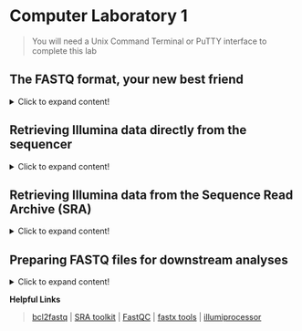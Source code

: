 # Computer Laboratory 1
>You will need a Unix Command Terminal or PuTTY interface to complete this lab
## The FASTQ format, your new best friend

<details>
  <summary>Click to expand content!</summary>

>NGS files can be rather large and most phylogenetics and populations genetics software packages import Illumina data as FASTQ files. The individual sequences in a FASTQ file are called 'reads'. There can be millions of reads in a single FASTQ file. 

Each DNA sequence in a FASTQ file looks like this: 
```
@M01811:34:000000000-ACGFH:1:1101:10492:1210 1:N:0:15
ACTTGTATTAAGACTAATGTTCATTATTACCCCAACTTCTTTTGAAGCTGGCAAAATTTCAAAAATTATAACACACTCAGAAACTATTTTAATTGCAAAGATGGTTCTGAGAGGCTGCCTTAAATGCAGAGATCTAGCTATCTTTCTTTCTCCCCTCTCTAGGGATTCTTCAGAAGGAGTCAGCAGAACAATGCCTCATATTCCTGCCCAAGGCAGAGAAACTGTTTAATTGACAGAACCAACAGAAATCGCTGCCAACACTGCCGTCTGCAGAAGTGTCTTGCCCTAGGAATGTCTCGAGATGG
+
CCCCCGGGFGGFGGGGGGGCFGGGGGGGGGGGGGGGGGGGGGGDGFGGGGGGGGGGGFGGCFGFGE<EAFGGGGGDFFGFG<FGGFFFGGGGGFFGGGGGGGGFAFFCFGGGGDCGGGGCDFFGGGFC,FFGAF9FFGGGGGGGGGGGGGFGG?FFGGGGGGGGGGGGFGGFFEGF@>EFGGGGGGFGGGGGDG?;DDEFGGGGFGG,@FGFFGG>FGGFGGFG?DGGGFGGFGGGGGGGGFFFFFCFFFDFFFFFFFFFFFFFFFFFFD6@;CFFF=CEEFEFF303,()1;;EECF4)62=A3
```  
The first line provides information from the sequencer (flow cell), the second the inferred DNA sequence, the third a standard +, and the fourth the Phred quality score (Q score). 

Phred Quality Score | Probability of Incorrect Base Call  | Base Call Accuracy
------------ | -------------  | -------------
10 | 1 in 10 | 90%
20 | 1 in 100  | 99%
30 | 1 in 1,000  | 99.9%
40 | 1 in 10,000  | 99.99%
50 | 1 in 100,000  | 99.999%
  
  

</details>

## Retrieving Illumina data directly from the sequencer

<details>
  <summary>Click to expand content!</summary>

>If you are getting sequence data back from the NHM NextSeq or MiSeq, you will need to use...
  
</details>

## Retrieving Illumina data from the Sequence Read Archive (SRA)

<details>
  <summary>Click to expand content!</summary>

>If you want to obtain previously published data, you will want to use the SRA toolkit from NCBI. 

 1. Download and install the SRA Toolkit from NCBI/Github:
>For Ubuntu (e.g. Franklin@NHM). For other operating systems, visit: [SRA toolkit](https://github.com/ncbi/sra-tools/wiki)    
```
wget http://ftp-trace.ncbi.nlm.nih.gov/sra/sdk/current/sratoolkit.current-ubuntu64.tar.gz  
```
```
tar -xf sratoolkit.current-ubuntu64.tar.gz
```
```
rm sratoolkit.current-ubuntu64.tar.gz
```  
```
cd sratoolkit.current-ubuntu64
```
```
cd bin
```
```
./vdb-config --interactive
```
This will open the SRA configuration. Use the Configuration Guide [here](https://github.com/ncbi/sra-tools/wiki/03.-Quick-Toolkit-Configuration). Then test with the following command:
```
./fastq-dump --stdout -X 2 SRR390728
```
You should see this output:
```
Read 2 spots for SRR390728
Written 2 spots for SRR390728
@SRR390728.1 1 length=72
CATTCTTCACGTAGTTCTCGAGCCTTGGTTTTCAGCGATGGAGAATGACTTTGACAAGCTGAGAGAAGNTNC
+SRR390728.1 1 length=72
;;;;;;;;;;;;;;;;;;;;;;;;;;;9;;665142;;;;;;;;;;;;;;;;;;;;;;;;;;;;;96&&&&(
@SRR390728.2 2 length=72
AAGTAGGTCTCGTCTGTGTTTTCTACGAGCTTGTGTTCCAGCTGACCCACTCCCTGGGTGGGGGGACTGGGT
+SRR390728.2 2 length=72
;;;;;;;;;;;;;;;;;4;;;;3;393.1+4&&5&&;;;;;;;;;;;;;;;;;;;;;<9;<;;;;;464262
```  
  
  2. Download some data using the SRA toolkit. As an example we will use Illumina MiSeq data from an individual of *Cylindrophis* *ruffus* used in Streicher & Wiens [2016](https://www.sciencedirect.com/science/article/abs/pii/S1055790316300495?via%3Dihub):

```
./fasterq-dump SRR3284185
```
  
You shoud see the following output: 
  
```
spots read:     115,128
reads read:     230,256
reads written:  230,256
```
>Read 1 (SRR3284185_1.fastq) and Read 2 (SRR3284185_2.fastq) data are now in your working directory.

</details>


## Preparing FASTQ files for downstream analyses

<details>
  <summary>Click to expand content!</summary>

>There are several things we want to do to a FASTQ file before we analyse it including removing bad quality bases and the adapter contamination we discussed in lecture.     

 1. We want to figure out what kind of Q-scores we are dealing with. Older Illumina machines used a system called phred-64 scoring whereas newer Illumina (and other sequencing platforms) use phred-33 scoring. Let's start by downloading and installing FastQC: 
  
```
wget https://www.bioinformatics.babraham.ac.uk/projects/fastqc/fastqc_v0.11.9.zip
```
```
unzip fastqc_v0.11.9.zip
```  
```  
rm fastqc_v0.11.9.zip
``` 
```
cd FastQC 
```  
```
chmod 755 fastqc
``` 

 2. Let's use the MiSeq files from *Cylindrophis* *ruffus* we downloaded from the SRA as example data. First, let's navigate to the SRA toolkit ```bin``` directory. Then determine the $PATH:
  
```
pwd  
```  
Your directory structure will differ from mine based on your user name. On Franklin, mine is: 
```
/home/jefs/NGS_course/sratoolkit.2.11.0-ubuntu64/bin  
```
```  
mv SRR3284185_1.fastq /home/jefs/NGS_course/FastQC
```
```  
mv SRR3284185_2.fastq /home/jefs/NGS_course/FastQC
```    
Now that both of the FASTQ files have been moved. Let's navigate to the FastQC directory. Once in the FastQC directory, run the following command:
```
./fastqc SRR3284185_1.fastq SRR3284185_2.fastq  
```  
This will produce several output files. If not working locally, you can use WinSCP to access the HTML output. There are also copies in the [Example Files](https://github.com/nhm-herpetology/museum-NGS-training/tree/main/Unit_01/Computer_Lab/Example_Files) directory. The FastQC summaries let us see that quality decreases (as expected) near the end of the sequences: around 185 bp in Read 1 and 135 bp in Read 2. They also reveal that adapter contamination is present in >10% of the sequences near the end of the sequence. 

3. Let's copy the FASTQ files to a new directory for cleaning and processing:
```
cp SRR3284185_1.fastq /home/jefs/NGS_course/Data/raw-fastq
```  
```
cp SRR3284185_2.fastq /home/jefs/NGS_course/Data/raw-fastq
```  
  
Now navigate to the 'Data/raw-fastq' directory. Let's prepare the files for cleaning by renaming them and compressing them: 
```
mv SRR3284185_1.fastq SRR3284185_S1_L001_R1_001.fastq
```  
```
mv SRR3284185_2.fastq SRR3284185_S1_L001_R2_001.fastq
``` 
```
gzip SRR3284185_S1_L001_R1_001.fastq
```  
```
gzip SRR3284185_S1_L001_R2_001.fastq
``` 
  
We want to remove low quality bases and adapter contamination and we can do both of those things using [Illumiprocessor](https://github.com/faircloth-lab/illumiprocessor) 
  
4. To use Illumiprocessor we need to install phyluce which requires miniconda for installation. On Franklin or Crop Diversity Cluster we just need to type:

```
install-conda
```  

4. Install phyluce (instructions here for Linux version, other versions available [here](https://github.com/faircloth-lab/phyluce/releases): 

```
wget https://raw.githubusercontent.com/faircloth-lab/phyluce/v1.7.1/distrib/phyluce-1.7.1-py36-Linux-conda.yml
``` 
```  
conda env create -n phyluce-1.7.1 --file phyluce-1.7.1-py36-Linux-conda.yml
```   
>Dependencies and Illumiprocessor are now installed
  
5. Activate phyluce
 ```  
  conda activate phyluce-1.7.1
 ``` 
6. To use Illumiprocessor, a congiguration file is needed. The configuration file looks like this:

```
[adapters]
i7:AGATCGGAAGAGCACACGTCTGAACTCCAGTCAC*ATCTCGTATGCCGTCTTCTGCTTG
i5:AGATCGGAAGAGCGTCGTGTAGGGAAAGAGTGTAGATCTCGGTGGTCGCCGTATCATT

[tag sequences]  
INDEX-16:CCGTCCCG

  
[tag map]
SRR3284185_S1:INDEX-16

  
[names]
SRR3284185_S1:Cylindrophis_ruffus_FMNH_258674
  
```
The different sections of the configuration file are (1) the adapter section which identifies the universal adapter sequences (in our case these are i5 and i7 Illumina TruSeq adapters), (2) the tag sequences are the unique barcodes for each sample, (3) the tag map is used to name output files, and (4) the name of the sample that we want to be used in downstream analyses. 

7. To make the configuration text file let's use the command line: 
 
 ```  
  cat > illumiprocessor.conf
 ```   
 Now paste the configuration text (from Step 6) into your terminal and then press CTRL + SHIFT + D. 
 
8. We are now ready to run Illumiprocessor to trim low quality bases + remove adapter contamiantion: 
 ```   
illumiprocessor \
    --input raw-fastq/ \
    --output clean-fastq \
    --config illumiprocessor.conf \
    --cores 1  
 ```    

9. Now let's navigate to the cleaned read directory and examine the stats:
  
```  
cd clean-fastq
```  
```  
cd Cylindrophis_ruffus_FMNH_258674
```
```  
cd stats
```
When we look at the summary statistics file using the ```cat``` command, we should see something like the following output: 
  
```
TrimmomaticPE: Started with arguments:
 -phred33 /home/jefs/NGS_course/Data/clean-fastq/Cylindrophis_ruffus_FMNH_258674/raw-reads/Cylindrophis_ruffus_FMNH_258674-READ1.fastq.gz /home/jefs/NGS_course/Data/clean-fastq/Cylindrophis_ruffus_FMNH_258674/raw-reads/Cylindrophis_ruffus_FMNH_258674-READ2.fastq.gz /home/jefs/NGS_course/Data/clean-fastq/Cylindrophis_ruffus_FMNH_258674/split-adapter-quality-trimmed/Cylindrophis_ruffus_FMNH_258674-READ1.fastq.gz /home/jefs/NGS_course/Data/clean-fastq/Cylindrophis_ruffus_FMNH_258674/split-adapter-quality-trimmed/Cylindrophis_ruffus_FMNH_258674-READ1-single.fastq.gz /home/jefs/NGS_course/Data/clean-fastq/Cylindrophis_ruffus_FMNH_258674/split-adapter-quality-trimmed/Cylindrophis_ruffus_FMNH_258674-READ2.fastq.gz /home/jefs/NGS_course/Data/clean-fastq/Cylindrophis_ruffus_FMNH_258674/split-adapter-quality-trimmed/Cylindrophis_ruffus_FMNH_258674-READ2-single.fastq.gz ILLUMINACLIP:/home/jefs/NGS_course/Data/clean-fastq/Cylindrophis_ruffus_FMNH_258674/adapters.fasta:2:30:10 LEADING:5 TRAILING:15 SLIDINGWINDOW:4:15 MINLEN:40
Using Long Clipping Sequence: 'AGATCGGAAGAGCGTCGTGTAGGGAAAGAGTGTAGATCTCGGTGGTCGCCGTATCATT'
Using Long Clipping Sequence: 'AGATCGGAAGAGCACACGTCTGAACTCCAGTCACCCGTCCCGATCTCGTATGCCGTCTTCTGCTTG'
ILLUMINACLIP: Using 0 prefix pairs, 2 forward/reverse sequences, 0 forward only sequences, 0 reverse only sequences
Input Read Pairs: 115128 Both Surviving: 106854 (92.81%) Forward Only Surviving: 7653 (6.65%) Reverse Only Surviving: 334 (0.29%) Dropped: 287 (0.25%)
TrimmomaticPE: Completed successfully
```  

We can see that Illumiprocessor dropped about 8% of the read pairs. Let's now have a look at the cleaned output files:
```  
cd ..  
```
```
cd split-adapter-quality-trimmed  
```
There will be three sets of fastq.gz files present: 
```  
Cylindrophis_ruffus_FMNH_258674-READ1.fastq.gz
Cylindrophis_ruffus_FMNH_258674-READ2.fastq.gz
Cylindrophis_ruffus_FMNH_258674-READ-singleton.fastq.gz
```  

In addition to retaining paired-end reads, Illumiprocessor also keeps 'singleton' reads that can be used to maximize coverage for *de novo* assembly. 

10. Let's use FASTQC to see how the cleaned FASTQ.GZ files compare to the raw FASTQ files.   

```
cp Cylindrophis_ruffus_FMNH_258674-READ1.fastq.gz /home/jefs/NGS_course/FastQC
```  
```
cp Cylindrophis_ruffus_FMNH_258674-READ2.fastq.gz /home/jefs/NGS_course/FastQC
```    
Now navigate to your FASTQC directory. 
```
./fastqc Cylindrophis_ruffus_FMNH_258674-READ1.fastq.gz Cylindrophis_ruffus_FMNH_258674-READ2.fastq.gz  
```
This will produce output files as we saw in Step 2. There are also copies in the [Example Files](https://github.com/nhm-herpetology/museum-NGS-training/tree/main/Unit_01/Computer_Lab/Example_Files) directory. You can see from the resulting HTML output that the cleaning has improved the quality and adapter content of the read sets. Much better!  

>The cleaned FASTQ.GZ files are now ready for use in a variety of downstream applications. We will learn how to use them for *de novo* assembly and read mapping in [Unit 2](https://github.com/nhm-herpetology/museum-NGS-training/tree/main/Unit_01/Computer_Lab).  
  
</details>

**Helpful Links** 
>[bcl2fastq](https://emea.support.illumina.com/sequencing/sequencing_software/bcl2fastq-conversion-software.html) | [SRA toolkit](https://github.com/ncbi/sra-tools/wiki) | 
[FastQC](https://www.bioinformatics.babraham.ac.uk/projects/fastqc/) | [fastx tools](http://hannonlab.cshl.edu/fastx_toolkit/) | [illumiprocessor](https://illumiprocessor.readthedocs.io/en/latest/)

